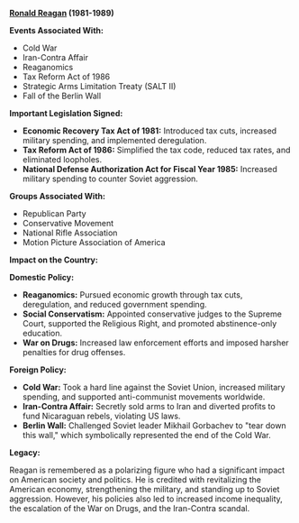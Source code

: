 **[Ronald Reagan](./../Ronald-Reagan/) (1981-1989)**

**Events Associated With:**

* Cold War
* Iran-Contra Affair
* Reaganomics
* Tax Reform Act of 1986
* Strategic Arms Limitation Treaty (SALT II)
* Fall of the Berlin Wall

**Important Legislation Signed:**

* **Economic Recovery Tax Act of 1981:** Introduced tax cuts, increased military spending, and implemented deregulation.
* **Tax Reform Act of 1986:** Simplified the tax code, reduced tax rates, and eliminated loopholes.
* **National Defense Authorization Act for Fiscal Year 1985:** Increased military spending to counter Soviet aggression.

**Groups Associated With:**

* Republican Party
* Conservative Movement
* National Rifle Association
* Motion Picture Association of America

**Impact on the Country:**

**Domestic Policy:**

* **Reaganomics:** Pursued economic growth through tax cuts, deregulation, and reduced government spending.
* **Social Conservatism:** Appointed conservative judges to the Supreme Court, supported the Religious Right, and promoted abstinence-only education.
* **War on Drugs:** Increased law enforcement efforts and imposed harsher penalties for drug offenses.

**Foreign Policy:**

* **Cold War:** Took a hard line against the Soviet Union, increased military spending, and supported anti-communist movements worldwide.
* **Iran-Contra Affair:** Secretly sold arms to Iran and diverted profits to fund Nicaraguan rebels, violating US laws.
* **Berlin Wall:** Challenged Soviet leader Mikhail Gorbachev to "tear down this wall," which symbolically represented the end of the Cold War.

**Legacy:**

Reagan is remembered as a polarizing figure who had a significant impact on American society and politics. He is credited with revitalizing the American economy, strengthening the military, and standing up to Soviet aggression. However, his policies also led to increased income inequality, the escalation of the War on Drugs, and the Iran-Contra scandal.